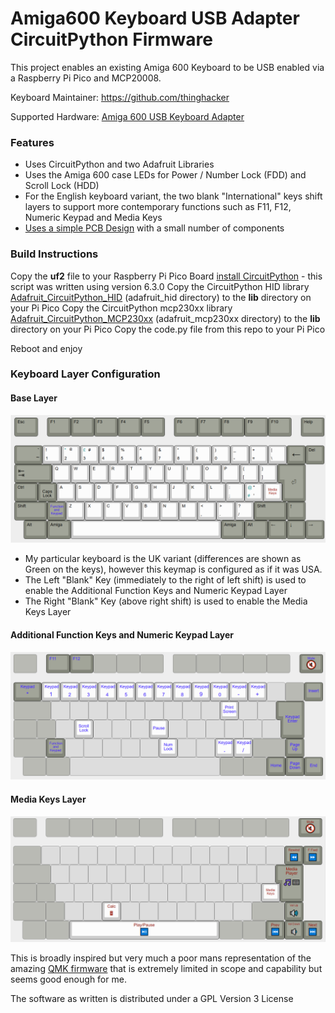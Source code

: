 # Amiga600 Keyboard USB Adapter CircuitPython Firmware
This project enables an existing Amiga 600 Keyboard to be USB enabled via a Raspberry Pi Pico and MCP20008.

Keyboard Maintainer:  https://github.com/thinghacker

Supported Hardware: [Amiga 600 USB Keyboard Adapter](https://github.com/thinghacker/Amiga600KeyboardUSBAdapter/tree/main/PCB-Amiga600Keyboard_USB_Pico)

### Features

- Uses CircuitPython and two Adafruit Libraries
- Uses the Amiga 600 case LEDs for Power / Number Lock (FDD) and Scroll Lock (HDD)
- For the English keyboard variant, the two blank "International" keys shift layers to support more contemporary functions such as F11, F12, Numeric Keypad and Media Keys
- [Uses a simple PCB Design](https://github.com/thinghacker/Amiga600KeyboardUSBAdapter/tree/main/PCB-Amiga600Keyboard_USB_Pico) with a small number of components

### Build Instructions
Copy the **uf2** file to your Raspberry Pi Pico Board [install CircuitPython](https://circuitpython.org/board/raspberry_pi_pico/) - this script was written using version 6.3.0
Copy the CircuitPython HID library [Adafruit_CircuitPython_HID](https://github.com/adafruit/Adafruit_CircuitPython_HID) (adafruit_hid directory) to the **lib** directory on your Pi Pico
Copy the CircuitPython mcp230xx library [Adafruit_CircuitPython_MCP230xx](https://github.com/adafruit/Adafruit_CircuitPython_MCP230xx) (adafruit_mcp230xx directory) to the **lib** directory on your Pi Pico
Copy the code.py file from this repo to your Pi Pico

Reboot and enjoy
### Keyboard Layer Configuration

#### Base Layer
![Base Layer](layout-images/A600%20Keyboard-Base.PNG)

- My particular keyboard is the UK variant (differences are shown as Green on the keys), however this keymap is configured as if it was USA.
- The Left "Blank" Key (immediately to the right of left shift) is used to enable the Additional Function Keys and Numeric Keypad Layer
- The Right "Blank" Key (above right shift) is used to enable the Media Keys Layer

#### Additional Function Keys and Numeric Keypad Layer
![Additional Function Keys and Numeric Keypad Layer](layout-images/A600%20Keyboard-Function%20and%20Keypad.PNG)

#### Media Keys Layer
![Media Keys Layer](layout-images/A600%20Keyboard-Media%20Keys.PNG)

This is broadly inspired but very much a poor mans representation of the amazing [QMK firmware](https://github.com/qmk/qmk_firmware) that is extremely limited in scope and capability but seems good enough for me.

The software as written is distributed under a GPL Version 3 License